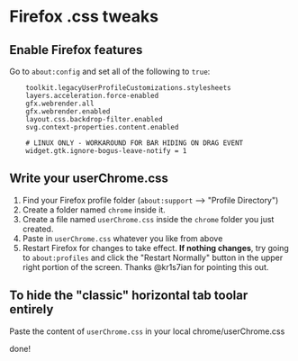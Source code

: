 # Firefox .css tweaks

## Enable Firefox features

Go to `about:config` and set all of the following to `true`:
```
    toolkit.legacyUserProfileCustomizations.stylesheets
    layers.acceleration.force-enabled
    gfx.webrender.all
    gfx.webrender.enabled
    layout.css.backdrop-filter.enabled
    svg.context-properties.content.enabled
    
    # LINUX ONLY - WORKAROUND FOR BAR HIDING ON DRAG EVENT
    widget.gtk.ignore-bogus-leave-notify = 1
```

## Write your userChrome.css

1. Find your Firefox profile folder (`about:support` --> "Profile Directory") 
2. Create a folder named `chrome` inside it.
3. Create a file named `userChrome.css` inside the `chrome` folder you just created.
4. Paste in `userChrome.css` whatever you like from above
5. Restart Firefox for changes to take effect. **If nothing changes**, try going to `about:profiles` and click the "Restart Normally" button in the upper right portion of the screen. Thanks @kr1s7ian for pointing this out.

## To hide the "classic" horizontal tab toolar entirely

Paste the content of `userChrome.css` in your local chrome/userChrome.css

done!

